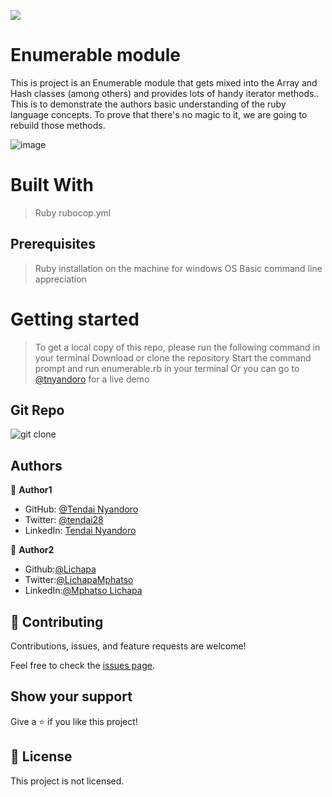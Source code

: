![](https://img.shields.io/badge/Microverse-blueviolet)
# Enumerable module

This is project is an Enumerable module that gets mixed into the Array and Hash classes (among others) and provides lots of handy iterator methods.. This is to demonstrate the authors basic understanding of the ruby language concepts. To prove that there's no magic to it, we are going to rebuild those methods.



![image](https://user-images.githubusercontent.com/30318155/96740450-22e54a00-13c1-11eb-9c76-be93fc24c524.png)


# Built With

> Ruby
> rubocop.yml

## Prerequisites

> Ruby installation on the machine for windows OS
> Basic command line appreciation

# Getting started

> To get a local copy of this repo, please run the following command in your terminal
> Download or clone the repository
> Start the command prompt and run enumerable.rb in your terminal
> Or you can go to  [@tnyandoro](https://repl.it/@TendaiNyandoro/Enumerables) for a live demo 


## Git Repo

![git clone](https://github.com/tnyandoro/Enumerables/tree/appfeature_app)


## Authors

👤 **Author1**

- GitHub: [@Tendai Nyandoro](https://github.com/tnyandoro)
- Twitter: [@tendai28](https://twitter.com/tendai28)
- LinkedIn: [Tendai Nyandoro](https://www.linkedin.com/in/tendai-nyandoro-a8060826/)

👤 **Author2**

* Github:[@Lichapa](https://github.com/Lichapa/)
* Twitter:[@LichapaMphatso](https://twitter.com/LichapaMphatso)
* LinkedIn:[@Mphatso Lichapa](https://www.linkedin.com/in/mphatsolichapa)



## 🤝 Contributing

Contributions, issues, and feature requests are welcome!

Feel free to check the [issues page](https://github.com/tnyandoro/Enumerables/tree/appfeature_app).

## Show your support

Give a ⭐️ if you like this project!


## 📝 License

This project is  not licensed.
